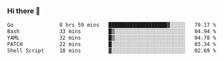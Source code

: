 ### Hi there 👋

<!--
**yeya24/yeya24** is a ✨ _special_ ✨ repository because its `README.md` (this file) appears on your GitHub profile.

Here are some ideas to get you started:

- 🔭 I’m currently working on ...
- 🌱 I’m currently learning ...
- 👯 I’m looking to collaborate on ...
- 🤔 I’m looking for help with ...
- 💬 Ask me about ...
- 📫 How to reach me: ...
- 😄 Pronouns: ...
- ⚡ Fun fact: ...
-->

<!--START_SECTION:waka-->

```txt
Go               8 hrs 59 mins   ███████████████████▓░░░░░   79.17 %
Bash             33 mins         █▒░░░░░░░░░░░░░░░░░░░░░░░   04.94 %
YAML             32 mins         █▒░░░░░░░░░░░░░░░░░░░░░░░   04.78 %
PATCH            22 mins         █░░░░░░░░░░░░░░░░░░░░░░░░   03.34 %
Shell Script     18 mins         ▓░░░░░░░░░░░░░░░░░░░░░░░░   02.69 %
```

<!--END_SECTION:waka-->
